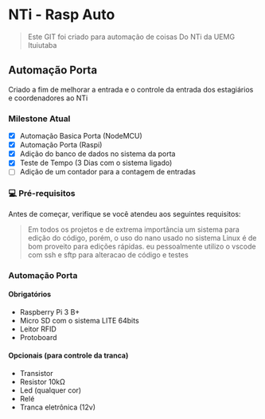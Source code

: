 # NTi - Rasp Auto

> Este GIT foi criado para automação de coisas Do NTi da UEMG Ituiutaba

## Automação Porta 

Criado a fim de melhorar a entrada e o controle da entrada dos estagiários e coordenadores ao NTi

### Milestone Atual

- [x] Automação Basica Porta (NodeMCU)
- [x] Automação Porta (Raspi)
- [x] Adição do banco de dados no sistema da porta
- [x] Teste de Tempo (3 Dias com o sistema ligado)
- [ ] Adição de um contador para a contagem de entradas 

### 💻 Pré-requisitos

Antes de começar, verifique se você atendeu aos seguintes requisitos:

> Em todos os projetos e de extrema importância um sistema para edição do código, porém, o uso do nano usado no sistema Linux é de bom proveito para edições rápidas. eu pessoalmente utilizo o vscode com ssh e sftp para alteracao de código e testes

<!---Estes são apenas requisitos de exemplo. Adicionar, duplicar ou remover conforme necessário--->

### Automação Porta
#### Obrigatórios
* Raspberry Pi 3 B+
* Micro SD com o sistema LITE 64bits
* Leitor RFID
* Protoboard

#### Opcionais (para controle da tranca) 
* Transistor
* Resistor 10kΩ
* Led (qualquer cor)
* Relé
* Tranca eletrônica (12v)


